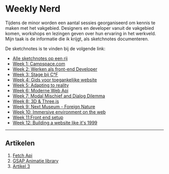 # Weekly Nerd 

Tijdens de minor worden een aantal sessies georganiseerd om kennis te maken met het vakgebied. Designers en developer vanuit de vakgebied komen, workshops en lezingen geven over hun ervaring in het werkveld. Mijn taak is de informatie die ik krijgt, als sketchnotes documenteren. 

De sketchnotes is te vinden bij de volgende link:
- [Alle sketchnotes op een rij](https://keisha-work.notion.site/Weekly-Nerd-23a90126c8d4411f8483db60af00b56f)
- [Week 1: Campspace.com](https://keisha-work.notion.site/Week-1-Campspace-com-0f011e05c41543909dc0912cb8ae8c0a)
- [Week 2: Werken als front-end Developer](https://keisha-work.notion.site/Week-2-Werken-als-front-end-developer-3d9996acbed94a35917ac83c0f3f9f49)
- [Week 3: Stage bij C°F](https://keisha-work.notion.site/Week-3-Stage-bij-C-F-83e12aa22fdb443b87451d015a6f12e5)
- [Week 4: Gids voor toegankelijke website](https://keisha-work.notion.site/Week-4-Gids-voor-toegankelijke-website-1c92afc7be174c4cbf77f29f6f9fe495)
- [Week 5: Adapting to reality](https://keisha-work.notion.site/Week-5-Adapting-to-reality-5809a0e536c9462484c23bae574bc2a7)
- [Week 6: Moderne Web Api](https://keisha-work.notion.site/Week-6-Moderne-web-API-a6bec5c8939b4003bc111d4d16321cdd)
- [Week 7: Modal Mischief and Dialog Dilemma ](https://keisha-work.notion.site/Week-7-Modal-Mischief-en-Dialog-dilemma-98424957e9cc48f9bc86e01bc9d9c111)
- [Week 8: 3D  & Three.js](https://keisha-work.notion.site/Week-8-3D-Three-js-f147fb62b1f84b0f8c5b946873a21daf)
- [Week 9: Next Museum - Foreign Nature](https://keisha-work.notion.site/Week-9-Next-museum-Foreign-Nature-e5c87ca2293c4080b89e3e9256861309)
- [Week 10: Immersive environment on the web](https://keisha-work.notion.site/Week-10-Immersive-environment-on-the-web-17d0aacf41b846b7a19c412546977c90?pvs=4)
- [Week 11:Front end setup](https://keisha-work.notion.site/Week-11-Front-end-Setup-van-Triple-9ba43cabee6a469aa4ba448d9aa573be?pvs=4)
- [Week 12: Building a website like it's 1999](https://keisha-work.notion.site/Week-12-Build-a-website-it-s-1999-8e1b282b79a34782a3555e47ad854561?pvs=4)

---
## Artikelen
1. [Fetch Api]()
2. [GSAP Animatie library]()
3. [Artikel 3]()
